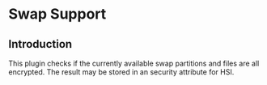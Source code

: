 Swap Support
============

Introduction
------------

This plugin checks if the currently available swap partitions and files are
all encrypted. The result may be stored in an security attribute for HSI.

